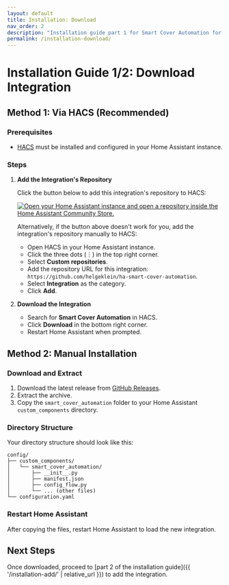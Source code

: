 ```yaml
---
layout: default
title: Installation: Download
nav_order: 2
description: "Installation guide part 1 for Smart Cover Automation for Home Assistant, via HACS or manually."
permalink: /installation-download/
---
```


# Installation Guide 1/2: Download Integration

## Method 1: Via HACS (Recommended)

### Prerequisites

- [HACS](https://hacs.xyz/) must be installed and configured in your Home Assistant instance.

### Steps

1. **Add the Integration's Repository**

   Click the button below to add this integration's repository to HACS:

   [![Open your Home Assistant instance and open a repository inside the Home Assistant Community Store.](https://my.home-assistant.io/badges/hacs_repository.svg)](https://my.home-assistant.io/redirect/hacs_repository/?owner=helgeklein&repository=ha-smart-cover-automation&category=Integration)

   Alternatively, if the button above doesn't work for you, add the integration's repository manually to HACS:

   - Open HACS in your Home Assistant instance.
   - Click the three dots (⋮) in the top right corner.
   - Select **Custom repositories**.
   - Add the repository URL for this integration: `https://github.com/helgeklein/ha-smart-cover-automation`.
   - Select **Integration** as the category.
   - Click **Add**.

2. **Download the Integration**

   - Search for **Smart Cover Automation** in HACS.
   - Click **Download** in the bottom right corner.
   - Restart Home Assistant when prompted.

## Method 2: Manual Installation

### Download and Extract

1. Download the latest release from [GitHub Releases](https://github.com/helgeklein/ha-smart-cover-automation/releases).
2. Extract the archive.
3. Copy the `smart_cover_automation` folder to your Home Assistant `custom_components` directory.

### Directory Structure

Your directory structure should look like this:

```
config/
├── custom_components/
│   └── smart_cover_automation/
│       ├── __init__.py
│       ├── manifest.json
│       ├── config_flow.py
│       └── ... (other files)
└── configuration.yaml
```

### Restart Home Assistant

After copying the files, restart Home Assistant to load the new integration.

## Next Steps

Once downloaded, proceed to [part 2 of the installation guide]({{ '/installation-add/' | relative_url }}) to add the integration.